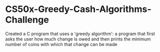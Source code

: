 # CS50x-Greedy-Cash-Algorithms-Challenge
Created a C program that uses a 'greedy algorithm': a program that first asks the user how much change is owed and then prints the minimum number of coins with which that change can be made
